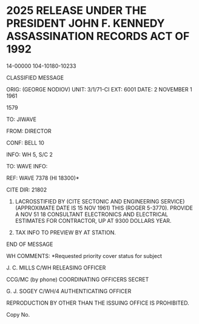 # 2025 RELEASE UNDER THE PRESIDENT JOHN F. KENNEDY ASSASSINATION RECORDS ACT OF 1992

14-00000
104-10180-10233

CLASSIFIED MESSAGE

ORIG: (GEORGE NODIOV)
UNIT: 3/1/71-CI
EXT: 6001
DATE: 2 NOVEMBER 1 1961

1579

TO: JIWAVE

FROM: DIRECTOR

CONF: BELL 10

INFO: WH 5, S/C 2

TO: WAVE INFO:

REF: WAVE 7378 (HI 18300)*

CITE DIR: 21802

1. LACROSSTIFIED BY (CITE SECTONIC AND ENGINEERING SERVICE) (APPROXIMATE DATE IS 15 NOV 1961) THIS (ROGER 5-3770). PROVIDE A NOV 51 18 CONSULTANT ELECTRONICS AND ELECTRICAL ESTIMATES FOR CONTRACTOR, UP AT 9300 DOLLARS YEAR.

2. TAX INFO TO PREVIEW BY AT STATION.

END OF MESSAGE

WH COMMENTS: *Requested priority cover status for subject

J. C. MILLS
C/WH
RELEASING OFFICER

CCG/MC (by phone)
COORDINATING OFFICERS
SECRET

G. J. SOGEY
C/WH/4
AUTHENTICATING OFFICER

REPRODUCTION BY OTHER THAN THE ISSUING OFFICE IS PROHIBITED.

Copy No.

